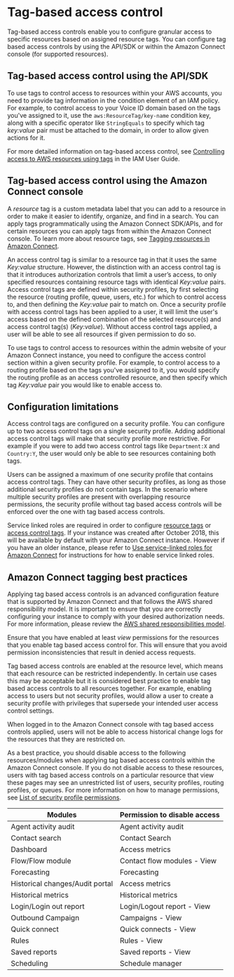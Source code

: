 # Tag\-based access control<a name="tag-based-access-control"></a>

Tag\-based access controls enable you to configure granular access to specific resources based on assigned resource tags\. You can configure tag based access controls by using the API/SDK or within the Amazon Connect console \(for supported resources\)\.

## Tag\-based access control using the API/SDK<a name="tag-based-access-control-api-sdk"></a>

To use tags to control access to resources within your AWS accounts, you need to provide tag information in the condition element of an IAM policy\. For example, to control access to your Voice ID domain based on the tags you've assigned to it, use the `aws:ResourceTag/key-name` condition key, along with a specific operator like `StringEquals` to specify which tag *key:value* pair must be attached to the domain, in order to allow given actions for it\.

For more detailed information on tag\-based access control, see [Controlling access to AWS resources using tags](https://docs.aws.amazon.com/IAM/latest/UserGuide/access_tags.html) in the IAM User Guide\.

## Tag\-based access control using the Amazon Connect console<a name="tag-based-access-control-connect-ui"></a>

A *resource* tag is a custom metadata label that you can add to a resource in order to make it easier to identify, organize, and find in a search\. You can apply tags programmatically using the Amazon Connect SDK/APIs, and for certain resources you can apply tags from within the Amazon Connect console\. To learn more about resource tags, see [Tagging resources in Amazon Connect](tagging.md)\.

An access control tag is similar to a resource tag in that it uses the same *Key:value* structure\. However, the distinction with an access control tag is that it introduces authorization controls that limit a user’s access, to only specified resources containing resource tags with identical *Key:value* pairs\. Access control tags are defined within security profiles, by first selecting the resource \(routing profile, queue, users, etc\.\) for which to control access to, and then defining the *Key:value* pair to match on\. Once a security profile with access control tags has been applied to a user, it will limit the user's access based on the defined combination of the selected resource\(s\) and access control tag\(s\) \(*Key:value*\)\. Without access control tags applied, a user will be able to see all resources if given permission to do so\.

To use tags to control access to resources within the admin website of your Amazon Connect instance, you need to configure the access control section within a given security profile\. For example, to control access to a routing profile based on the tags you've assigned to it, you would specify the routing profile as an access controlled resource, and then specify which tag *Key:value* pair you would like to enable access to\.

## Configuration limitations<a name="tag-based-access-control-config-limitations"></a>

Access control tags are configured on a security profile\. You can configure up to two access control tags on a single security profile\. Adding additional access control tags will make that security profile more restrictive\. For example if you were to add two access control tags like `Department:X` and `Country:Y`, the user would only be able to see resources containing both tags\.

Users can be assigned a maximum of one security profile that contains access control tags\. They can have other security profiles, as long as those additional security profiles do not contain tags\. In the scenario where multiple security profiles are present with overlapping resource permissions, the security profile without tag based access controls will be enforced over the one with tag based access controls\.

Service linked roles are required in order to configure [resource tags](https://docs.aws.amazon.com/connect/latest/adminguide/tagging.html) or [access control tags](https://docs.aws.amazon.com/connect/latest/adminguide/tag-based-access-control.html)\. If your instance was created after October 2018, this will be available by default with your Amazon Connect instance\. However if you have an older instance, please refer to [Use service\-linked roles for Amazon Connect](https://docs.aws.amazon.com/connect/latest/adminguide/connect-slr.html) for instructions for how to enable service linked roles\.

## Amazon Connect tagging best practices<a name="tag-based-access-control-best-practices"></a>

Applying tag based access controls is an advanced configuration feature that is supported by Amazon Connect and that follows the AWS shared responsibility model\. It is important to ensure that you are correctly configuring your instance to comply with your desired authorization needs\. For more information, please review the [AWS shared responsibilities model](http://aws.amazon.com/compliance/shared-responsibility-model/)\.

Ensure that you have enabled at least *view* permissions for the resources that you enable tag based access control for\. This will ensure that you avoid permission inconsistencies that result in denied access requests\.

Tag based access controls are enabled at the resource level, which means that each resource can be restricted independently\. In certain use cases this may be acceptable but it is considered best practice to enable tag based access controls to all resources together\. For example, enabling access to users but not security profiles, would allow a user to create a security profile with privileges that supersede your intended user access control settings\.

When logged in to the Amazon Connect console with tag based access controls applied, users will not be able to access historical change logs for the resources that they are restricted on\.

As a best practice, you should disable access to the following resources/modules when applying tag based access controls within the Amazon Connect console\. If you do not disable access to these resources, users with tag based access controls on a particular resource that view these pages may see an unrestricted list of users, security profiles, routing profiles, or queues\. For more information on how to manage permissions, see [List of security profile permissions](security-profile-list.md)\.


| Modules | Permission to disable access | 
| --- | --- | 
| Agent activity audit | Agent activity audit | 
| Contact search | Contact Search | 
| Dashboard | Access metrics | 
| Flow/Flow module | Contact flow modules \- View | 
| Forecasting | Forecasting | 
| Historical changes/Audit portal | Access metrics | 
| Historical metrics | Historical metrics | 
| Login/Login out report | Login/Logout report \- View | 
| Outbound Campaign | Campaigns \- View | 
| Quick connect | Quick connects \- View | 
| Rules | Rules \- View | 
| Saved reports | Saved reports \- View | 
| Scheduling | Schedule manager | 